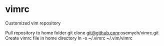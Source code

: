 # vimrc
Customized vim repository

Pull repository to home folder
git clone git@github.com:osemych/vimrc.git
Create vimrc file in home directory
ln -s ~/.vimrc ~/.vim/vimrc
